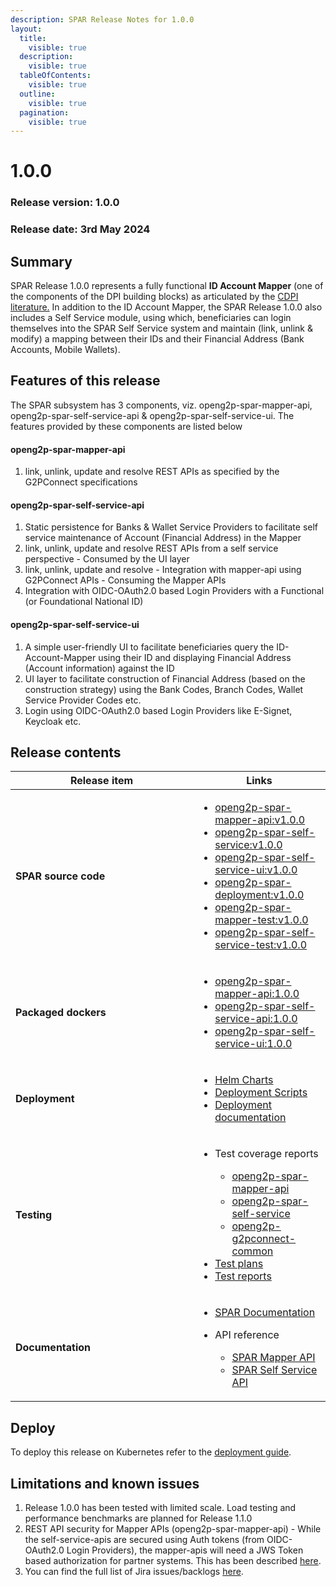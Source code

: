 ```yaml
---
description: SPAR Release Notes for 1.0.0
layout:
  title:
    visible: true
  description:
    visible: true
  tableOfContents:
    visible: true
  outline:
    visible: true
  pagination:
    visible: true
---
```


# 1.0.0

### Release version: 1.0.0

### Release date: 3rd May 2024

## Summary

SPAR Release 1.0.0 represents a fully functional **ID Account Mapper** (one of the components of the DPI building blocks) as articulated by the [CDPI literature.](https://docs.cdpi.dev/initiatives/dpi-as-a-packaged-solution-daas/cohort-1-daas-offerings/id-account-mapper) In addition to the ID Account Mapper, the SPAR Release 1.0.0 also includes a Self Service module, using which, beneficiaries can login themselves into the SPAR Self Service system and maintain (link, unlink & modify)  a mapping between their IDs and their Financial Address (Bank Accounts, Mobile Wallets).

## Features of this release

The SPAR subsystem has 3 components, viz. openg2p-spar-mapper-api, openg2p-spar-self-service-api & openg2p-spar-self-service-ui. The features provided by these components are listed below

#### openg2p-spar-mapper-api

1. link, unlink, update and resolve REST APIs as specified by the G2PConnect specifications

#### openg2p-spar-self-service-api

1. Static persistence for Banks & Wallet Service Providers to facilitate self service maintenance of Account (Financial Address) in the Mapper
2. link, unlink, update and resolve REST APIs from a self service perspective - Consumed by the UI layer
3. link, unlink, update and resolve - Integration with mapper-api using G2PConnect APIs - Consuming the Mapper APIs
4. Integration with OIDC-OAuth2.0 based Login Providers with a Functional (or Foundational National ID)

#### openg2p-spar-self-service-ui

1. A simple user-friendly UI to facilitate beneficiaries query the ID-Account-Mapper using their ID and displaying Financial Address (Account information) against the ID
2. UI layer to facilitate construction of Financial Address (based on the construction strategy) using the Bank Codes, Branch Codes, Wallet Service Provider Codes etc.
3. Login using OIDC-OAuth2.0 based Login Providers like E-Signet, Keycloak etc. &#x20;

## Release contents

<table><thead><tr><th width="276">Release item</th><th>Links </th></tr></thead><tbody><tr><td><strong>SPAR source code</strong> </td><td><ul><li><a href="https://github.com/OpenG2P/openg2p-spar-mapper-api/releases/tag/v1.0.0">openg2p-spar-mapper-api:v1.0.0</a></li><li><a href="https://github.com/OpenG2P/openg2p-spar-self-service/releases/tag/v1.0.0">openg2p-spar-self-service:v1.0.0</a></li><li><a href="https://github.com/OpenG2P/openg2p-spar-self-service-ui/releases/tag/v1.0.0">openg2p-spar-self-service-ui:v1.0.0</a></li><li><a href="https://github.com/OpenG2P/openg2p-spar-deployment/releases/tag/v1.0.0">openg2p-spar-deployment:v1.0.0</a></li><li><a href="https://github.com/OpenG2P/openg2p-spar-mapper-test/releases/tag/v1.0.0">openg2p-spar-mapper-test:v1.0.0</a></li><li><a href="https://github.com/OpenG2P/openg2p-spar-self-service-test/releases/tag/v1.0.0">openg2p-spar-self-service-test:v1.0.0</a></li></ul></td></tr><tr><td><strong>Packaged dockers</strong></td><td><ul><li><a href="https://hub.docker.com/r/openg2p/openg2p-spar-mapper-api/tags">openg2p-spar-mapper-api:1.0.0</a></li><li><a href="https://hub.docker.com/r/openg2p/openg2p-spar-self-service-api/tags">openg2p-spar-self-service-api:1.0.0</a></li><li><a href="https://hub.docker.com/r/openg2p/openg2p-spar-self-service-ui">openg2p-spar-self-service-ui:1.0.0</a></li></ul></td></tr><tr><td><strong>Deployment</strong></td><td><ul><li><a href="https://github.com/OpenG2P/openg2p-spar-deployment/tree/v1.0.0/charts">Helm Charts</a></li><li><a href="https://github.com/OpenG2P/openg2p-spar-deployment/tree/v1.0.0/deployment">Deployment Scripts</a></li><li><a href="../deployment/">Deployment documentation</a></li></ul></td></tr><tr><td><strong>Testing</strong></td><td><ul><li><p>Test coverage reports</p><ul><li><a href="https://app.codecov.io/github/OpenG2P/openg2p-spar-mapper-api">openg2p-spar-mapper-api</a></li><li><a href="https://app.codecov.io/github/OpenG2P/openg2p-spar-self-service">openg2p-spar-self-service</a></li><li><a href="https://app.codecov.io/github/OpenG2P/openg2p-g2pconnect-common">openg2p-g2pconnect-common</a></li></ul></li><li><a href="https://drive.google.com/drive/folders/1fofKFfn7yMeDvsIVq-0btJOYaq4vC7VA">Test plans</a></li><li><a href="https://docs.google.com/spreadsheets/d/1tX9Vzp2N2XQEmpLjkzShAykEh9ZDA5zUc6SNbZxV1s8/edit#gid=0">Test reports</a></li></ul></td></tr><tr><td><strong>Documentation</strong></td><td><ul><li><a href="https://docs.openg2p.org/spar">SPAR Documentation</a></li><li><p>API reference</p><ul><li><a href="https://openg2p.stoplight.io/docs/openg2p-spar-mapper-api/b0fb6beb9cd7e-open-g2-p-spar-account-mapper">SPAR Mapper API</a></li><li><a href="https://openg2p.stoplight.io/docs/openg2p-spar-self-service-api/b0fb6beb9cd7e-spar-self-service-api">SPAR Self Service API</a></li></ul></li></ul></td></tr></tbody></table>

## Deploy

To deploy this release on Kubernetes refer to the [deployment guide](../deployment/).

## Limitations and known issues

1. Release 1.0.0 has been tested with limited scale. Load testing and performance benchmarks are planned for Release 1.1.0
2. REST API security for Mapper APIs (openg2p-spar-mapper-api) - While the self-service-apis are secured using Auth tokens (from OIDC-OAuth2.0 Login Providers), the mapper-apis will need a JWS Token based authorization for partner systems. This has been described [here](https://docs.openg2p.org/spar/privacy-and-security).
3. You can find the full list of Jira issues/backlogs [here](https://openg2p.atlassian.net/jira/software/projects/SSSIM/boards/6/backlog).

&#x20;
